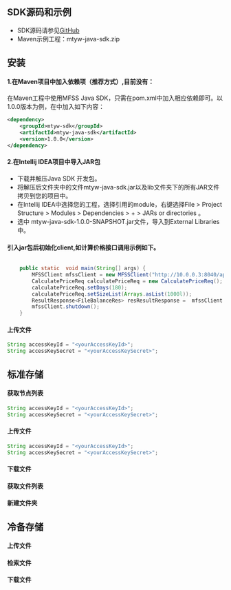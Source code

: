 
## SDK源码和示例
- SDK源码请参见[GitHub](https://github.com/mtyj-hz/mtyw-java-sdk)
- Maven示例工程：mtyw-java-sdk.zip

## 安装
#### 1.在Maven项目中加入依赖项（推荐方式）,目前没有：

在Maven工程中使用MFSS Java SDK，只需在pom.xml中加入相应依赖即可。以1.0.0版本为例，在<dependencies>中加入如下内容：

```xml
<dependency>
    <groupId>mtyw-sdk</groupId>
    <artifactId>mtyw-java-sdk</artifactId>
    <version>1.0.0</version>
</dependency>
```

#### 2.在Intellij IDEA项目中导入JAR包

- 下载并解压Java SDK 开发包。
- 将解压后文件夹中的文件mtyw-java-sdk.jar以及lib文件夹下的所有JAR文件拷贝到您的项目中。
- 在Intellij IDEA中选择您的工程，选择引用的module，右键选择File > Project Structure > Modules > Dependencies > + > JARs or directories 。
- 选中 mtyw-java-sdk-1.0.0-SNAPSHOT.jar文件，导入到External Libraries中。



#### 引入jar包后初始化client,如计算价格接口调用示例如下。
```java

    public static  void main(String[] args) {
        MFSSClient mfssClient = new MFSSClient("http://10.0.0.3:8040/api","1","2");
        CalculatePriceReq calculatePriceReq = new CalculatePriceReq();
        calculatePriceReq.setDays(180);
        calculatePriceReq.setSizeList(Arrays.asList(1000l));
        ResultResponse<FileBalanceRes> resResultResponse =  mfssClient.calculatePrice(calculatePriceReq);
        mfssClient.shutdown();
    }

```

#### 上传文件

```java
String accessKeyId = "<yourAccessKeyId>";
String accessKeySecret = "<yourAccessKeySecret>";


```


## 标准存储

#### 获取节点列表
```java
String accessKeyId = "<yourAccessKeyId>";
String accessKeySecret = "<yourAccessKeySecret>";


```

#### 上传文件

```java
String accessKeyId = "<yourAccessKeyId>";
String accessKeySecret = "<yourAccessKeySecret>";


```

#### 下载文件

#### 获取文件列表

#### 新建文件夹

## 冷备存储

#### 上传文件

#### 检索文件

#### 下载文件
